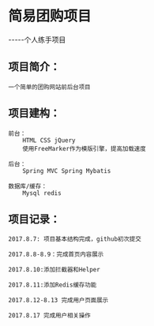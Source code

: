 # 简易团购项目

-----个人练手项目

## 项目简介：
    
    一个简单的团购网站前后台项目
    

## 项目建构：
    
    前台：
        HTML CSS jQuery
        使用FreeMarker作为模版引擎，提高加载速度
    
    后台：
        Spring MVC Spring Mybatis
        
    数据库/缓存：
        Mysql redis
    
## 项目记录：
    
    2017.8.7: 项目基本结构完成，github初次提交
    
    2017.8.8-8.9：完成首页内容展示
    
    2017.8.10:添加拦截器和Helper
    
    2017.8.11:添加Redis缓存功能
    
    2017.8.12-8.13 完成用户页面展示
    
    2017.8.17 完成用户相关操作